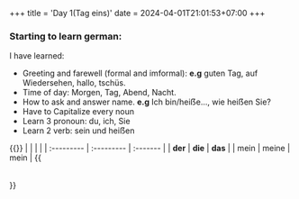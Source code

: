 +++
title = 'Day 1(Tag eins)'
date = 2024-04-01T21:01:53+07:00
+++

### Starting to learn german:

I have learned:

- Greeting and farewell (formal and imformal): **e.g** guten Tag, auf Wiedersehen, hallo, tschüs.
- Time of day: Morgen, Tag, Abend, Nacht.
- How to ask and answer name. **e.g** Ich bin/heiẞe..., wie heiẞen Sie?
- Have to Capitalize every noun
- Learn 3 pronoun: du, ich, Sie
- Learn 2 verb: sein und heiẞen

{{<table>}}
|            |            |          |
| :--------- | :--------- | :------- |
| **der**    | **die**    | **das**  |
| mein       | meine      | mein     |
{{</table>}}

